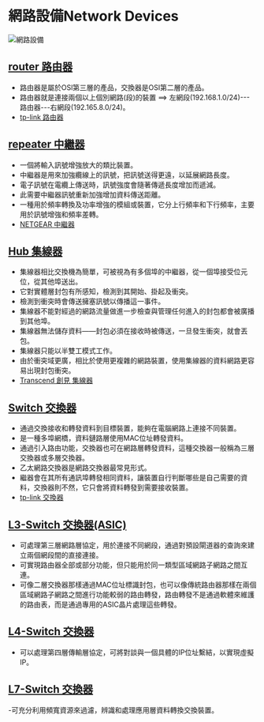 # 網路設備Network Devices

![網路設備](https://user-images.githubusercontent.com/90737336/138015978-c835e328-cff7-4647-8835-c3fe17f86542.png)

## [router 路由器](https://en.wikipedia.org/wiki/Router_(computing))

- 路由器是屬於OSl第三層的產品，交換器是OSI第二層的產品。
- 路由器就是連接兩個以上個別網路(段)的裝置 ==>  左網段(192.168.1.0/24)---路由器---右網段(192.165.8.0/24)。
- [tp-link 路由器](https://www.tp-link.com/tw/business-networking/omada-sdn-router/tl-r605/)

## [repeater 中繼器](https://en.wikipedia.org/wiki/Repeater)

- 一個將輸入訊號增強放大的類比裝置。
- 中繼器是用來加強纜線上的訊號，把訊號送得更遠，以延展網路長度。
- 電子訊號在電纜上傳送時，訊號強度會隨著傳遞長度增加而遞減。
- 此需要中繼器訊號重新加強增加資料傳送距離。
- 一種用於頻率轉換及功率增強的模組或裝置，它分上行頻率和下行頻率，主要用於訊號增強和頻率差轉。
- [NETGEAR 中繼器](https://24h.pchome.com.tw/prod/DRAF4H-A900AVD0O)

## [Hub 集線器](https://en.wikipedia.org/wiki/Ethernet_hub)

- 集線器相比交換機為簡單，可被視為有多個埠的中繼器，從一個埠接受位元位，從其他埠送出。
- 它對實體層封包有所感知，檢測到其開始、掛起及衝突。
- 檢測到衝突時會傳送擁塞訊號以傳播這一事件。
- 集線器不能對經過的網路流量做進一步檢查與管理任何進入的封包都會被廣播到其他埠。
- 集線器無法儲存資料——封包必須在接收時被傳送，一旦發生衝突，就會丟包。
- 集線器只能以半雙工模式工作。
- 由於衝突域更廣，相比於使用更複雜的網路裝置，使用集線器的資料網路更容易出現封包衝突。
- [Transcend 創見 集線器](https://24h.pchome.com.tw/prod/DGBN57-A900A6YJJ)

## [Switch 交換器](https://zh.wikipedia.org/wiki/%E7%B6%B2%E8%B7%AF%E4%BA%A4%E6%8F%9B%E5%99%A8)

- 通過交換接收和轉發資料到目標裝置，能夠在電腦網路上連接不同裝置。
- 是一種多埠網橋，資料鏈路層使用MAC位址轉發資料。
- 通過引入路由功能，交換器也可在網路層轉發資料，這種交換器一般稱為三層交換器或多層交換器。
- 乙太網路交換器是網路交換器最常見形式。
- 繼器會在其所有通訊埠轉發相同資料，讓裝置自行判斷哪些是自己需要的資料，交換器則不然，它只會將資料轉發到需要接收裝置。
- [tp-link 交換器](https://24h.pchome.com.tw/prod/DRAN24-A900AN2CI)


## [L3-Switch 交換器(ASIC)](https://zh.wikipedia.org/zh-tw/%E7%B6%B2%E8%B7%AF%E4%BA%A4%E6%8F%9B%E5%99%A8#%E4%B8%89%E5%B1%82)

- 可處理第三層網路層協定，用於連接不同網段，通過對預設閘道器的查詢來建立兩個網段間的直接連接。
- 可實現路由器全部或部分功能，但只能用於同一類型區域網路子網路之間互連。
- 可像二層交換器那樣通過MAC位址標識封包，也可以像傳統路由器那樣在兩個區域網路子網路之間進行功能較弱的路由轉發，路由轉發不是通過軟體來維護的路由表，而是通過專用的ASIC晶片處理這些轉發。

## [L4-Switch 交換器](https://zh.wikipedia.org/zh-tw/%E7%B6%B2%E8%B7%AF%E4%BA%A4%E6%8F%9B%E5%99%A8#%E5%9B%9B%E5%B1%A4)

- 可以處理第四層傳輸層協定，可將對談與一個具體的IP位址繫結，以實現虛擬IP。

## [L7-Switch 交換器](https://zh.wikipedia.org/zh-tw/%E7%B6%B2%E8%B7%AF%E4%BA%A4%E6%8F%9B%E5%99%A8#%E4%B8%83%E5%B1%A4)

-可充分利用頻寬資源來過濾，辨識和處理應用層資料轉換交換裝置。

